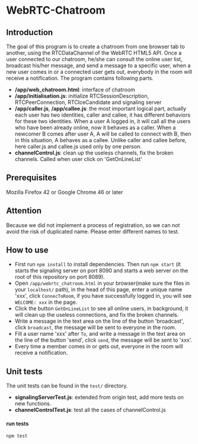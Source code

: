 # WebRTC-Chatroom

## Introduction
The goal of this program is to create a chatroom from one browser tab to another, using the RTCDataChannel of the WebRTC HTML5 API. Once a user connected to our chatroom, he/she can consult the online user list, broadcast his/her message, and send a message to a specific user, when a new user comes in or a connected user gets out, everybody in the room will receive a notification. The program contains following parts.
- **/app/web_chatroom.html**: interface of chatroom
- **/app/initialisation.js**: initialize RTCSessionDescription, RTCPeerConnection, RTCIceCandidate and signaling server
- **/app/caller.js**, **/app/callee.js**: the most important logical part, actually each user has two identities, caller and callee, it has different behaviors for these two identities. When a user A logged in, it will call all the users who have been already online, now it behaves as a caller. When a newcomer B comes after user A, A will be called to connect with B, then in this situation, A behaves as a callee. Unlike caller and callee before, here caller.js and callee.js used only by one person.
- **channelControl.js**: clean up the useless channels, fix the broken channels. Called when user click on 'GetOnLineList'



## Prerequisites
Mozilla Firefox 42 or Google Chrome 46 or later

## Attention
Because we did not implement a process of registration, so we can not avoid the risk of duplicated name. Please enter different names to test.

## How to use
- First run `npm install` to install dependencies. Then run `npm start` (it starts the signaling server on port 8090 and starts a web server on the root of this repository on port 8089).
- Open `/app/webrtc_chatroom.html` in your browser(make sure the files in your `localhost/` path), in the head of this page, enter a unique name 'xxx', click `ConnecToRoom`, if you have successfully logged in, you will see `WELCOME: xxx` in the page.
- Click the button `GetOnLineList` to see all online users, in background, it will clean up the useless connections, and fix the broken channels.
- Write a message in the text area on the line of the button 'broadcast', click `broadcast`, the message will be sent to everyone in the room.
- Fill a user name 'xxx' after `To`, and write a message in the text area on the line of the button 'send', click `send`, the message will be sent to 'xxx'.
- Every time a member comes in or gets out, everyone in the room will receive a notification.

## Unit tests

The unit tests can be found in the `test/` directory.
- **signalingServerTest.js**: extended from origin test, add more tests on new functions.
- **channelControlTest.js**: test all the cases of channelControl.js

#### run tests

    npm test
